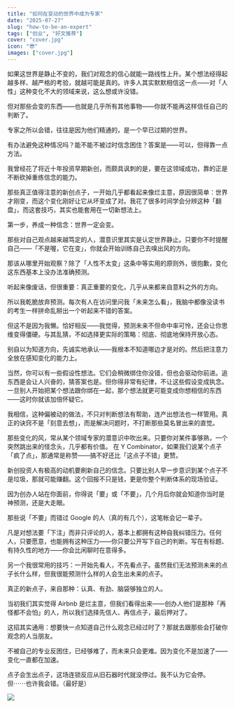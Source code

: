 ```yaml
---
title: "如何在变动的世界中成为专家"
date: "2025-07-27"
slug: "how-to-be-an-expert"
tags: ["创业", "好文推荐"]
cover: "cover.jpg"
icon: "😎"
images: ["cover.jpg"]
---
```

如果这世界是静止不变的，我们对观念的信心就能一路线性上升。某个想法经得起越多样、越严格的考验，就越可能是真的。许多人其实默默相信这一点——对「人性」这种变化不大的领域来说，这么想或许没错。



但对那些会变的东西——也就是几乎所有其他事物——你就不能再这样信任自己的判断了。



专家之所以会错，往往是因为他们精通的，是一个早已过期的世界。



有办法避免这种情况吗？能不能不被过时信念困住？答案是——可以，但得靠一点方法。



我曾经花了将近十年投资早期新创，而颇具讽刺的是，要在这领域成功，靠的正是不断砍掉重练信念的能力。



那些真正值得注意的新创点子，一开始几乎都看起来像烂主意，原因很简单：世界才刚变，而这个变化刚好让它从坏变成了对。我花了很多时间学会分辨这种「翻盘」，而这套技巧，其实也能套用在一切新想法上。



第一步，养成一种信念：世界一定会变。



那些对自己观点越来越笃定的人，潜意识里其实是认定世界静止。只要你不时提醒自己——「不是喔，它在变」，你就会开始训练自己去嗅出风的方向。



那该从哪里开始观察？除了「人性不太变」这条中等实用的原则外，很抱歉，变化这东西基本上没办法准确预测。



听起来像废话，但很重要：真正重要的变化，几乎从来都来自意料之外的方向。



所以我乾脆放弃预测。每次有人在访问里问我「未来怎么看」，我脑中都像没读书的考生一样拼命乱掰出一个听起来不错的答案。



但这不是因为我懒。恰好相反——我觉得，预测未来不但命中率可怜，还会让你思维变得僵硬。与其乱猜，不如选择更实际的策略：彻底、彻底地保持开放心态。



别自以为知道方向，先诚实地承认——我根本不知道哪边才是对的。然后把注意力全放在感知变化的能力上。



当然，你可以有一些假设性想法。它们会稍微绑住你没错，但也会驱动你前进。追东西是会让人兴奋的，猜答案也是。但你得非常有纪律，不让这些假设变成执念。
一旦别人开始把某个想法跟你绑在一起，那个想法就更可能变成你想相信的东西——这时你就该加倍怀疑它。



我相信，这种偏被动的做法，不只对判断想法有帮助，连产出想法也一样管用。真正的诀窍不是「刻意去想」，而是解决问题时，不打断那些莫名冒出来的直觉。



那些变化的风，常从某个领域专家的潜意识中吹出来。只要你对某件事够熟，一个突然跳出来的怪念头，几乎都有价值。
在 Y Combinator，如果我们说某个点子「疯了点」，那通常是称赞——搞不好还比「这点子不错」更赞。



新创投资人有极高的动机要刷新自己的信念。只要比别人早一步意识到某个点子不是垃圾，那就可能赚翻。这个回报不只是钱，更是你整个判断体系的现场验证。



因为创办人站在你面前，你得说「要」或「不要」，几个月后你就会知道你当时是神预测，还是大走眼。



那些说「不要」而错过 Google 的人（真的有几个），这笔帐会记一辈子。



凡是对想法要「下注」而非只评论的人，基本上都拥有这种自我纠错压力。任何人，只要愿意，也能拥有这种压力——你只要公开写下自己的判断。写在有标题、有持久性的地方——你会比闲聊时在意得多。



另一个我很常用的技巧：一开始先看人，不先看点子。虽然我们无法预测未来的点子长什么样，但我很能预测什么样的人会生出未来的点子。



真正的新点子，来自那种：认真、有劲、脑袋够独立的人。



当初我们其实觉得 Airbnb 是烂主意，但我们看得出来——创办人他们是那种「再怪都不会怕」的人，所以我们选择先信人、再信点子，最后押对了。



这招其实通用：想要快一点知道自己什么观念已经过时了？那就去跟那些会打破你观念的人当朋友。



不被自己的专业反困住，已经够难了，而未来只会更难。因为变化不是加速了——变化一直都在加速。



点子会生出点子，这场连锁反应从旧石器时代就没停过。我不认为它会停。
但⋯⋯也许我会错。（最好是）




![](https://prod-files-secure.s3.us-west-2.amazonaws.com/112d0858-5090-4d34-a606-b75eb8d65fd2/46476355-9cf3-4e99-9b7a-3531bc426380/1000202064.png?X-Amz-Algorithm=AWS4-HMAC-SHA256&X-Amz-Content-Sha256=UNSIGNED-PAYLOAD&X-Amz-Credential=ASIAZI2LB466XT2YTM3D%2F20250821%2Fus-west-2%2Fs3%2Faws4_request&X-Amz-Date=20250821T181914Z&X-Amz-Expires=3600&X-Amz-Security-Token=IQoJb3JpZ2luX2VjEKr%2F%2F%2F%2F%2F%2F%2F%2F%2F%2FwEaCXVzLXdlc3QtMiJIMEYCIQDKX6qig90oUoAPXXsoP7ObFlSl6yMNrS1jeGLG7rG5QgIhAJCdgEc3q4W2VqHBqnQup%2FB%2FiKUdF7n3h4lOwaggU5LUKogECPP%2F%2F%2F%2F%2F%2F%2F%2F%2F%2FwEQABoMNjM3NDIzMTgzODA1IgyP68gzv8YbaN3P4ugq3AO09RVwOIVtIsKtP5SBsDr3Ek3ZKvCwRUeZlBscz7cx7OX0k0ZgqNA9Zeo6ZL7l%2F8I%2F%2B0e8CcSJcBJ8hGJqGbQl1PEBfkDUVRVKEzBi8rSBlX0Q4vrLyiI8uauBdVVnmESdo6UD3BuBU%2BM6kjw0MBcEPLUC9HVOmoakbbYYlwMHkeGd3K9LDtEIqvnb2Oz1qHEgyKIENtosOAgb2cFHKIt3sijzZL5J5gDs3YCRMXI6KCEnf4TdhUnlCD91yxus3wP0FRjQJr2HMXpWrSmT7s9iPgrNK0Bi5PS6WDLdxQgRkNMU3u2kb4F9SsTRVsWBKAxmdZawoZcLrZVJxNjWoDbrlYTjMAtWeTSvfmCWlzymtYBga5XE8IiuNAJdK%2F9vss7xqIDol6e720UepsDdkwiP%2BIci7H3hBPxZJpcQtAeeArfYNxnIC0yxc5BJkDnPNuqqZgka0dw419GN8ce94SiIktNtIdhhzB0nJHvavKb4SKN7QYZHXE2VJMNKMgkQ7tQVwrJqr2%2FJH0Nyt51QWjJLNJKSwAQ8ASmr7LWZVkVV5nv%2FxmwuwW%2BCpOA41uVqrJoIgAjtPXlPwEH5wQWypPmVzgCFuxDuHxtWatqgwc%2B2LyjPv6ixdxO0BgaK5jCcwJ3FBjqkAWv6GFm%2BYVuvrfl95AZKSX3Mn637Ztoskm0mn5EW6tLSQdMo5WJHc1FqkR%2FfLcR%2FRvRyKnDSxcWcojtao4BT9dP5XPOYNtGDhfDZGPPysbFvXmudezof9CaNpYIh3x2ojc%2F4oG5tsC5tkBAf7lm5BOdbWWqnRdUVTvjwjTY56RMttx8b7GTBMWYWb5C66e0rmqZ4j0fe%2BQOAy%2FgFg9yVTXuWlm5x&X-Amz-Signature=c4b841b405fa0f2453e0f6a732c1adfd6b3516842b06b4422e79f1da8f39b59f&X-Amz-SignedHeaders=host&x-amz-checksum-mode=ENABLED&x-id=GetObject)

